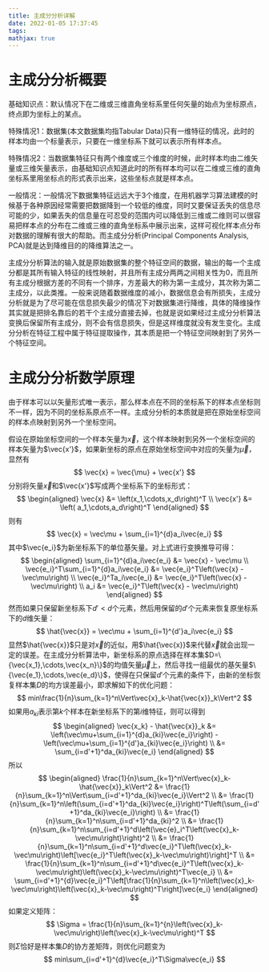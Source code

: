 ```yaml
---
title: 主成分分析详解
date: 2022-01-05 17:37:45
tags:
mathjax: true
---
```


# 主成分分析概要

基础知识点：默认情况下在二维或三维直角坐标系里任何矢量的始点为坐标原点，终点即为坐标上的某点。

特殊情况1：数据集(本文数据集均指Tabular Data)只有一维特征的情况，此时的样本均由一个标量表示，只要在一维坐标系下就可以表示所有样本点。

特殊情况2：当数据集特征只有两个维度或三个维度的时候，此时样本均由二维矢量或三维矢量表示，由基础知识点知道此时的所有样本均可以在二维或三维的直角坐标系里用坐标点的形式表示出来，这些坐标点就是样本点。

一般情况：一般情况下数据集特征远远大于3个维度，在用机器学习算法建模的时候基于各种原因经常需要把数据降到一个较低的维度，同时又要保证丢失的信息尽可能的少，如果丢失的信息量在可忍受的范围内可以降低到三维或二维则可以很容易把样本点的分布在二维或三维的直角坐标系中展示出来，这样可视化样本点分布对数据的理解有很大的帮助。而主成分分析(Principal Components Analysis, PCA)就是达到降维目的的降维算法之一。

主成分分析算法的输入就是原始数据集的整个特征空间的数据，输出的每一个主成分都是其所有输入特征的线性映射，并且所有主成分两两之间相关性为0，而且所有主成分根据方差的不同有一个排序，方差最大的称为第一主成分，其次称为第二主成分，以此类推。一般来说随着数据维度的减小，数据信息会有所损失，主成分分析就是为了尽可能在信息损失最少的情况下对数据集进行降维，具体的降维操作其实就是把排名靠后的若干个主成分直接去掉，也就是说如果经过主成分分析算法变换后保留所有主成分，则不会有信息损失，但是这样维度就没有发生变化。主成分分析在特征工程中属于特征提取操作，其本质是把一个特征空间映射到了另外一个特征空间。

# 主成分分析数学原理

由于样本可以以矢量形式唯一表示，那么样本点在不同的坐标系下的样本点坐标则不一样，因为不同的坐标系原点不一样。主成分分析的本质就是把在原始坐标空间的样本点映射到另外一个坐标空间。

假设在原始坐标空间的一个样本矢量为$\vec{x}$，这个样本映射到另外一个坐标空间的样本矢量为$\vec{x'}$，如果新坐标的原点在原始坐标空间中对应的矢量为$\vec{\mu}$，显然有
$$
\vec{x} = \vec{\mu} + \vec{x'}
$$
分别将矢量$\vec{x}$和$\vec{x'}$写成两个坐标系下的坐标形式：
$$
\begin{aligned}
\vec{x} &= \left(x_1,\cdots,x_d\right)^T \\
\vec{x'} &= \left( a_1,\cdots,a_d\right)^T
\end{aligned}
$$
则有
$$
\vec{x} = \vec\mu + \sum_{i=1}^{d}a_i\vec{e_i}
$$
其中$\vec{e_i}$为新坐标系下的单位基矢量。对上式进行变换推导可得：
$$
\begin{aligned}
\sum_{i=1}^{d}a_i\vec{e_i} &= \vec{x} - \vec\mu \\
\vec{e_i}^T\sum_{i=1}^{d}a_i\vec{e_i} &= \vec{e_i}^T\left(\vec{x} - \vec\mu\right) \\
\vec{e_i}^Ta_i\vec{e_i} &= \vec{e_i}^T\left(\vec{x} - \vec\mu\right) \\
a_i &= \vec{e_i}^T\left(\vec{x} - \vec\mu\right)
\end{aligned}
$$
然而如果只保留新坐标系下$d'<d$个元素，然后用保留的$d'$个元素来恢复原坐标系下的$d$维矢量：
$$
\hat{\vec{x}} = \vec\mu + \sum_{i=1}^{d'}a_i\vec{e_i}
$$
显然$\hat{\vec{x}}$只是对$\vec{x}$的近似，用$\hat{\vec{x}}$来代替$\vec{x}$就会出现一定的误差。在主成分分析算法中，新坐标系的原点选择在样本集$D=\{\vec{x_1},\cdots,\vec{x_n}\}$的均值矢量$\vec\mu$上，然后寻找一组最优的基矢量$\{\vec{e_1},\cdots,\vec{e_d}\}$，使得在只保留$d'$个元素的条件下，由新的坐标恢复样本集$D$的均方误差最小，即求解如下的优化问题：
$$
min\frac{1}{n}\sum_{k=1}^n\Vert\vec{x}_k-\hat{\vec{x}}_k\Vert^2
$$
如果用$a_{ki}$表示第$k$个样本在新坐标系下的第$i$维特征，则可以得到
$$
\begin{aligned}
\vec{x_k} - \hat{\vec{x}}_k &= \left(\vec\mu+\sum_{i=1}^{d}a_{ki}\vec{e_i}\right) - \left(\vec\mu+\sum_{i=1}^{d'}a_{ki}\vec{e_i}\right) \\
&= \sum_{i=d'+1}^da_{ki}\vec{e_i}
\end{aligned}
$$
所以
$$
\begin{aligned}
\frac{1}{n}\sum_{k=1}^n\Vert\vec{x}_k-\hat{\vec{x}}_k\Vert^2 &= \frac{1}{n}\sum_{k=1}^n\Vert\sum_{i=d'+1}^da_{ki}\vec{e_i}\Vert^2 \\
&= \frac{1}{n}\sum_{k=1}^n\left(\sum_{i=d'+1}^da_{ki}\vec{e_i}\right)^T\left(\sum_{i=d'+1}^da_{ki}\vec{e_i}\right) \\
&= \frac{1}{n}\sum_{k=1}^n\sum_{i=d'+1}^da_{ki}^2 \\
&= \frac{1}{n}\sum_{k=1}^n\sum_{i=d'+1}^d\left(\vec{e}_i^T\left(\vec{x}_k-\vec\mu\right)\right)^2 \\
&= \frac{1}{n}\sum_{k=1}^n\sum_{i=d'+1}^d\vec{e_i}^T\left(\vec{x}_k-\vec\mu\right)\left[\vec{e_i}^T\left(\vec{x}_k-\vec\mu\right)\right]^T \\
&= \frac{1}{n}\sum_{k=1}^n\sum_{i=d'+1}^d\vec{e_i}^T\left(\vec{x}_k-\vec\mu\right)\left(\vec{x}_k-\vec\mu\right)^T\vec{e_i} \\
&= \sum_{i=d'+1}^{d}\vec{e_i}^T\left[\frac{1}{n}\sum_{k=1}^n\left(\vec{x}_k-\vec\mu\right)\left(\vec{x}_k-\vec\mu\right)^T\right]\vec{e_i}
\end{aligned}
$$
如果定义矩阵：
$$
\Sigma = \frac{1}{n}\sum_{k=1}^{n}\left(\vec{x}_k-\vec\mu\right)\left(\vec{x}_k-\vec\mu\right)^T
$$
则$\Sigma$恰好是样本集$D$的协方差矩阵，则优化问题变为
$$
min\sum_{i=d'+1}^{d}\vec{e_i}^T\Sigma\vec{e_i}
$$
